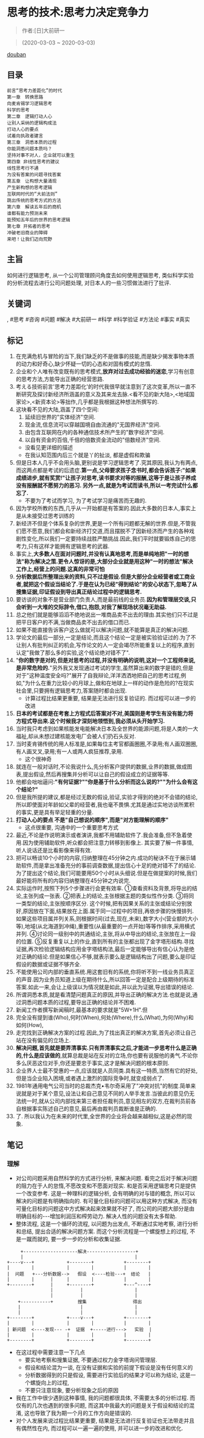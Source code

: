 # 思考的技术:思考力决定竞争力

> 作者:[日]大前研一

> (2020-03-03 \~ 2020-03-03)

[douban](https://book.douban.com/subject/5325852/)

## 目录
```
前言“思考力差距化”的时代
第一章　转换思路
向麦肯锡学习逻辑思考
科学的思考
第二章　逻辑打动人心
让别人采纳的逻辑构成法
打动人心的要点
试着向执政者建言
第三章　洞悉本质的过程
你能洞悉问题本质吗？
坚持对事不对人，企业就可以重生
第四章 非线性思考的建议
线性思考行不通
为没有答案的问题寻找答案
第五章　让构想大量涌现
产生新构想的思考逻辑
互联网时代的“大前法则”
跳出传统的思考方式的方法
第六章　解读五年后的商机
谁都有能力预测未来
能预知五年后的世界的思考逻辑
第七章 开拓者的思考
冲破老旧商业的障碍
来吧！让我们迈向荒野
```

## 主旨

如何进行逻辑思考, 从一个公司管理顾问角度去如何使用逻辑思考, 类似科学实验的分析流程去进行公司问题处理, 对日本人的一些习惯做法进行了批评.

## 关键词

, #思考 #咨询 #问题 #解决 #大前研一 #科学 #科学验证 #方法论 #事实 #真实


## 标记
1. 在充满危机与冒险的当下,我们缺乏的不是做事的技能,而是缺少揭发事物本质的动力和好奇心,缺少怀疑一切的心态和对固有模式的怠惰.
2. 企业和个人唯有改变既有的思考模式,**放弃对过去成功经验的迷恋**,学习有创意的思考方法,方能导出正确的经营思路.
3. 考える技術前言'思考力差距化'的时代我很早就注意到了这次变革,所以一直不断研究及探讨新经济所涵盖的意义及其来龙去脉.<看不见的新大陆>,<地域国家论>,<新资本论>等拙作,几乎都是我根据这种想法所撰写的.
4. 这块看不见的大陆,涵盖了四个空间:
    1. 延续旧世界的"实体经济"空间.
    2. 现金流,信息流可以穿越国境自由流通的"无国界经济"空间.
    3. 由包含互联网在内的各种通信技术所产生的"数字经济"空间.
    4. 以自有资金的百倍,千倍的倍数资金流动的"倍数经济"空间.
    * 没看见更详细的描述
    * 在我认知范围内后三个就是丫的扯淡, 都是虚假和欺骗
5. 但是日本人几乎不会用头脑,更别说是学习逻辑思考了.究其原因,我认为有两点,而这两点都是考试的后遗症.**第一点,父母要求孩子念书时,都会告诉孩子:"如果成绩进步,就有奖赏!"让孩子对思考,读书要求对等的报酬,这等于是让孩子养成没有报酬就不愿努力的恶习. 另外一点,就是为考试而读书,所以一考完试什么都忘了.**
    * 不要为了考试而学习, 为了考试学习是痛苦而无趣的.
6. 因为学校所教的东西,几乎从一开始都是有答案的.因此大多数的日本人,事实上是从未接受过思考训练的
8. 新经济不但是个体系复杂的世界,更是一个所有问题都无解的世界.但是,不管我们愿不愿意,我们都会和新经济打交道,而且摆脱不了因新经济而产生的各种戏剧性变化,所以我们一定要持续战胜严酷挑战.因此,我们平时就要锻炼自己的思考力,只有这样才能拥有逻辑思考的武器.
9. 事实上,**大多数人在面对问题时,并没有认真地思考,而是单纯地把"一时的想法"称为解决之策.更令人惊讶的是,大部分企业就是用这种"一时的想法"解决工作上,经营上的问题.这真的非常可怕**
10. **分析数据后所整理出来的资料,只不过是假设.但是大部分企业经营者或工商业者,就把这个假设当结论了.于是在认为已经"得到结论"的安心状态下,忽略了从搜集证据,印证假设到导出真正结论过程中的逻辑思考.**
11. 要访谈的对象不是营业部门负责人,而是最前线的业务员.**因为和管理层交谈,只会听到一大堆的交际辞令,借口,抱怨,对我了解现场状况毫无助益.**
12. 总之他们就是能够滔滔不绝地说出一堆商品卖不出去的理由.其实他们只不过是把平日客户的不满,当做商品卖不出去的借口而已.
13. 如果不能直接告诉客户这么做就可以解决问题,就不能算是真正的解决问题.
14. 学论文的最后一部分,一定是结论,而且这个结论一定是被实验验证过的.为了不让别人有批判纠正的机会,写作论文的人一定会竭尽所能重复以上的程序,直到认定"我做了那么多的实验,这个结论绝对错不了".
15. "**你的数字是对的,但是对思考的过程,并没有明确的说明,这对一个工程师来说,是非常危险的.**"另外我又发现通过考试的学生,虽然算出来的数字是错的,但是对于"这种温度安全吗?"展开了自我辩论,洋洋洒洒地把自己的思考过程,例如,"为什么在重力比较小的月球上,做和在地球上一样的动作是危险的?在现实社会里,只要拥有逻辑思考力,答案随时都会出现.
    * 计算过程比结果更重要, 结果是无法进行反复验证的. 而过程可以进一步的改进
16. **日本的考试都是在考套上方程式后答案对不对,美国则是考学生有没有能力将方程式导出来.这个时候我才深刻地领悟到,我必须从头开始学习.**
17. 当时我只考虑到如果核能发电能解决日本及全世界的能源问题,将是人类的一大福祉,却从未想过建核能发电厂会被人们扔石头反对.
18. 当时麦肯锡传统的用人标准是,如果每位主考官都画圈圈,不录用;有人画双圈圈,有人画叉叉,录用;有一人或两人疯狂推荐,录用.
    * 这个很神奇
19. 就连在一般对话时,不论我说什么,先分析客户提供的数据,业界的数据,做成图表,提出假设,然后再搜集并分析可以让自己的假设成立的证据等等.
20. 他都会咄咄逼问:**"有何证据?""你是基于什么分析而这么说的?""为什么会有这个结论?"**
22. 但是我所提的建议,都是经过无数的假设,验证,实验才得到的绝对不会错的结论,所以即使面对年龄如父辈的经营者,我也毫不畏惧.尤其是通过实地访谈所累积的事实,更是具有举足轻重的分量.
23. **打动人心的要点 不是"自己想说的顺序",而是"对方能理解的顺序"**
    * 这点很重要, 沟通中的一个重要思考方式
24. 最近,不论是作说明演示或者演讲,我都不用辅助软件了.我会准备,但不急着使用.因为使用辅助软件,听众都会把注意力转移到影像上. 其实要了解一件事情,听人说话还是比看影像来得有效.
25. 把可以畅谈10个小时的内容,归纳整理在45分钟之内.成功的秘诀不在于展示辅助软件,而是拿出准备充分的事前调查数据,提出信心十足的绝对错不了的结论.为了提出这个结论,我们可能要用50个小时从头细说.但是在做提案的时候,我们最好能将所有的内容归纳整理在45分钟之内说完.
26. 实际运作时,按照下列5个步骤进行会更有效率. ①查看资料及背景,将导出的结论,主张列成一张表. ②把表上的结论,主张根据主题的类似性作分类. ③将同一类型的结论,主张按顺序区分. 这个时候,把有因果关系的主张或结论分别放好,原因放在下面,结果放在上面.属于同一过程中的项目,再依步骤的快慢排列.如果这些项目属并列关系,则根据时间(过去,现在,未来),数字大小(营业额的大小等),地域(从北海道到冲绳),重要性(从最重要的一点开始)等等作排序,采用横式并列. ④讨论同一级别中的共通结论,主张,将从中导出的结论,主张放在上一段的位置. ⑤反复重复以上的作业,直到所有的主张都出现了金字塔形结构.寻找证据,再次检验逻辑结构应用金字塔结构法,最后一定能够导出有信心认为是绝对正确的结论.但是如果信心不够,就表示要么是逻辑结构出了问题,要么是印证假设的数据或证据不够齐全.
27. 不能使用公司内部的垂直系统.用这套旧有的系统,你将听不到一线业务员真正的声音.因为业务员知道上级在期待什么,所以回答一定是配合上级期待的标准答案.如此一来,会让上级误以为情况就是如此,并以此为证据,导出错误的结论.
28. 所谓洞悉本质,就是看清楚问题真正的原因,并导出正确的解决方法.也就是说,通过洞悉问题本质的过程,要导出正确的结论并不困难.
29. 新闻工作者撰写新闻稿时,最基本的要求就是"5W+1H".但
30. 完全没有提到谁(Who),何时(When),何处(Where),什么(What),为何(Why)和如何(How),
31. 走完找到正确解决方案的过程.因此,为了找出真正的解决方案,首先必须让自己站在没有偏见的立场上.
32. **解决问题,首先就是要弄清事实.只有弄清事实之后,才能进一步思考什么是正确的,什么是应该做的**,就算总裁是站在反对的立场,你也要有说服他的勇气.不论你多么厌恶这位对手,你还是要忠于事实,这才是解决问题的根本原则.
33. 企业界人士最不受惠的一点,应该就是人员同类.具有这一特质,当然有它的好处,但是当企业陷入困境,或者遇上激烈的国际竞争时,就变成弱点了.
34. 1981年通用电气公司当时的总裁杰克•韦尔奇采用了"冲突对抗"的制度.简单来说就是对于某个意见,设法让和自己意见不同的人举手发言.当彼此的意见仍无法统一时,就从公司内部找来第三者担任裁判员,意见相左的双方,在裁判员前各自根据事实陈述自己的意见,最后再由裁判员裁断谁是正确的.
35. 了. 所以我认为在未来的时代里,全世界的企业将会越来越相似,这是必然的现象.

## 笔记

### 理解
* 对公司问题采用自然科学的方式进行分析, 来解决问题. 看完之后对于解决问题的阻力在于人的怠惰,不愿改变和不愿面对现实. 和是否采用逻辑思考只是提供一个改变参考. 这是一种理科的逻辑分析, 会有明确的对与错的概念, 所以可以解决的问题是有明确指向的. 有可量化目标的问题可以用这种方式解决, 而没有可量化目标的问题这中方式解决起来效果就不好了, 而公司的问题大部分是由明确目标的\-\-\-增加利润压和榨劳动力. 解决人性的问题没有太多帮助.
* 整体流程, 这是一个循环的流程, 以问题为出发点, 不断通过实地考察, 进行分析和总结, 提出合适的解决问题方案. 而这个分析流程是一个螺旋想上的过程, 不是一蹴而就的, 要一步一步的分析和收集证据.
```
     +--------------------解决------------------+
     |                                         |
+----v---+            +--------+           +--------+
|        |            |        |           |        |
|  问题   +---分析数据-->   假设  <----检验---+  结论   |
|        |      |     |        |           |        |
+--------+      |     +--------+           +---^----+
                |          |                   |
                |          |                   |
    +-----------+         搜集                 得出
    |                      |                   |
    |                      |                   |
+--------+            +----v---+           +--------+
|        |            |        |           |        |
| 新问题  <----发现--- -+  证据  +-----进行--->   实验  |
|        |            |        |           |        |
+--------+            +--------+           +--------+
```
* 在这过程中需要注意一下几点
    * 要实地考察和搜集证据, 不要通过权力金字塔询问管理层.
    * 假设和结论混为一谈, 在没有证据和实验的前提下假设是没有任何意义的
    * 分析数据得到的只是假设, 需要进行实验后的结果才可以称为结论, 这是一个螺旋向上的过程,
    * 不要只注意现象, 要分析现象之后的原因
* 我在工作中很少遇到这种事情, 我的问题都很具体, 不需要太多的分析过程. 而仅有的几次也遇到的很多问题, 而这其中我最大的问题是关于假设和结论的混淆, 这也导致了我为期一个月的工作方向是错误的.
* 对个人发展来说过程比结果更重要, 结果是无法进行反复验证也无法带走并且有偶然性在内, 而过程可以一遍一遍的使用, 并可以进一步的改进和优化.
